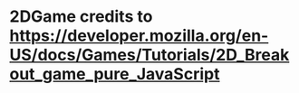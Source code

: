 # 2DGame credits to https://developer.mozilla.org/en-US/docs/Games/Tutorials/2D_Breakout_game_pure_JavaScript
